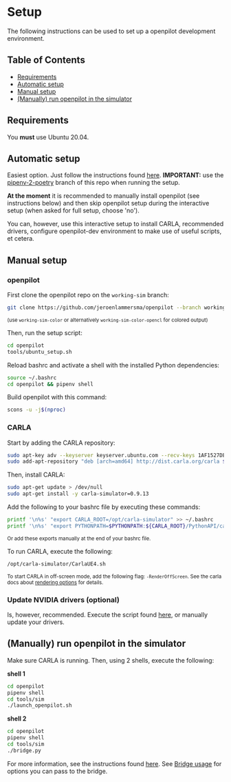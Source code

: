# Setup
The following instructions can be used to set up a openpilot development environment.

## Table of Contents

* [Requirements](#requirements)
* [Automatic setup](#automatic-setup)
* [Manual setup](#manual-setup)
* [(Manually) run openpilot in the simulator](#manually-run-openpilot-in-the-simulator)

## Requirements
You **must** use Ubuntu 20.04.

## Automatic setup
Easiest option. Just follow the instructions found [here](https://github.com/jeroenlammersma/openpilot-dev/tree/pipenv-2-poetry#setup-the-environment).
**IMPORTANT:** use the [pipenv-2-poetry](https://github.com/jeroenlammersma/openpilot-dev/tree/pipenv-2-poetry) branch of this repo when running the setup.

**At the moment** it is recommended to manually install openpilot (see instructions below) and then skip openpilot setup during the interactive setup (when asked for full setup, choose 'no').

You can, however, use this interactive setup to install CARLA, recommended drivers, configure openpilot-dev environment to make use of useful scripts, et cetera.

## Manual setup
### openpilot
First clone the openpilot repo on the `working-sim` branch:
  
```bash
git clone https://github.com/jeroenlammersma/openpilot --branch working-sim --recurse-submodules 
```
<sup>(use `working-sim-color` or alternatively `working-sim-color-opencl` for colored output)</sup>

Then, run the setup script:
```bash
cd openpilot
tools/ubuntu_setup.sh
```

Reload bashrc and activate a shell with the installed Python dependencies:
```bash
source ~/.bashrc
cd openpilot && pipenv shell
```

Build openpilot with this command:
```bash
scons -u -j$(nproc)
```

### CARLA
Start by adding the CARLA repository:

```bash
sudo apt-key adv --keyserver keyserver.ubuntu.com --recv-keys 1AF1527DE64CB8D9
sudo add-apt-repository "deb [arch=amd64] http://dist.carla.org/carla $(lsb_release -sc) main" > /dev/null
```

Then, install CARLA:
```bash
sudo apt-get update > /dev/null
sudo apt-get install -y carla-simulator=0.9.13
```

Add the following to your bashrc file by executing these commands:
```bash
printf '\n%s' "export CARLA_ROOT=/opt/carla-simulator" >> ~/.bashrc
printf '\n%s' "export PYTHONPATH=$PYTHONPATH:${CARLA_ROOT}/PythonAPI/carla/dist/carla-3.8.egg:${CARLA_ROOT}/PythonAPI/carla/agents:${CARLA_ROOT}/PythonAPI/carla" >> ~/.bashrc
```
<sup>Or add these exports manually at the end of your bashrc file.</sup>

To run CARLA, execute the following:
```bash
/opt/carla-simulator/CarlaUE4.sh
```
<sup>To start CARLA in off-screen mode, add the following flag: `-RenderOffScreen`. See the carla docs about [rendering options](https://carla.readthedocs.io/en/latest/adv_rendering_options/#off-screen-mode) for details.</sup>

### Update NVIDIA drivers (optional)
Is, however, recommended. Execute the script found [here](https://github.com/jeroenlammersma/openpilot-dev/blob/pipenv-2-poetry/setup/drivers/nvidia-graphics/autoinstall-recommended.sh), or manually update your drivers.

## (Manually) run openpilot in the simulator
Make sure CARLA is running. Then, using 2 shells, execute the following:

**shell 1**
```bash
cd openpilot
pipenv shell
cd tools/sim
./launch_openpilot.sh
```

**shell 2**
```bash
cd openpilot
pipenv shell
cd tools/sim
./bridge.py
```
For more information, see the instructions found [here](https://github.com/jeroenlammersma/openpilot/tree/working-sim/tools/sim).
See [Bridge usage](https://github.com/jeroenlammersma/openpilot/tree/working-sim/tools/sim#bridge-usage) for options you can pass to the bridge.

